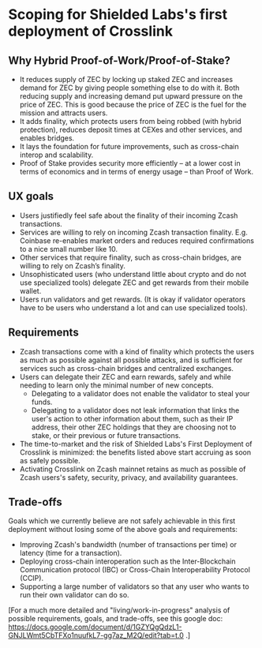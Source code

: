 Scoping for Shielded Labs's first deployment of Crosslink
===

Why Hybrid Proof-of-Work/Proof-of-Stake?
---
* It reduces supply of ZEC by locking up staked ZEC and increases demand for ZEC by giving people something else to do with it. Both reducing supply and increasing demand put upward pressure on the price of ZEC. This is good because the price of ZEC is the fuel for the mission and attracts users.
* It adds finality, which protects users from being robbed (with hybrid protection), reduces deposit times at CEXes and other services, and enables bridges.
* It lays the foundation for future improvements, such as cross-chain interop and scalability.
* Proof of Stake provides security more efficiently – at a lower cost in terms of economics and in terms of energy usage – than Proof of Work.

UX goals
---
* Users justifiedly feel safe about the finality of their incoming Zcash transactions.
* Services are willing to rely on incoming Zcash transaction finality. E.g. Coinbase re-enables market orders and reduces required confirmations to a nice small number like 10.
* Other services that require finality, such as cross-chain bridges, are willing to rely on Zcash’s finality.
* Unsophisticated users (who understand little about crypto and do not use specialized tools) delegate ZEC and get rewards from their mobile wallet.
* Users run validators and get rewards. (It is okay if validator operators have to be users who understand a lot and can use specialized tools).

Requirements
---
* Zcash transactions come with a kind of finality which protects the users as much as possible against all possible attacks, and is sufficient for services such as cross-chain bridges and centralized exchanges.
* Users can delegate their ZEC and earn rewards, safely and while needing to learn only the minimal number of new concepts.
    * Delegating to a validator does not enable the validator to steal your funds.
    * Delegating to a validator does not leak information that links the user's action to other information about them, such as their IP address, their other ZEC holdings that they are choosing not to stake, or their previous or future transactions.
* The time-to-market and the risk of Shielded Labs's First Deployment of Crosslink is minimized: the benefits listed above start accruing as soon as safely possible.
* Activating Crosslink on Zcash mainnet retains as much as possible of Zcash users's safety, security, privacy, and availability guarantees.

Trade-offs
---

Goals which we currently believe are not safely achievable in this first deployment without losing some of the above goals and requirements:
* Improving Zcash's bandwidth (number of transactions per time) or latency (time for a transaction).
* Deploying cross-chain interoperation such as the Inter-Blockchain Communication protocol (IBC) or Cross-Chain Interoperability Protocol (CCIP).
* Supporting a large number of validators so that any user who wants to run their own validator can do so.

[For a much more detailed and "living/work-in-progress" analysis of possible requirements, goals, and trade-offs, see this google doc: https://docs.google.com/document/d/1GZYQgQdzL1-GNJLWmt5CbTFXo1nuufkL7-gg7az_M2Q/edit?tab=t.0 .]
